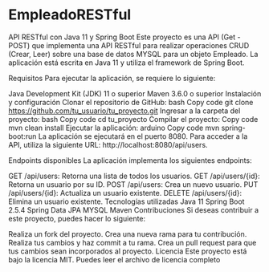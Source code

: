 # EmpleadoRESTful

API RESTful con Java 11 y Spring Boot
Este proyecto es una API (Get - POST) que implementa una API RESTful para realizar operaciones CRUD (Crear, Leer) sobre una base de datos MYSQL para un objeto Empleado. La aplicación está escrita en Java 11 y utiliza el framework de Spring Boot.

Requisitos
Para ejecutar la aplicación, se requiere lo siguiente:

Java Development Kit (JDK) 11 o superior
Maven 3.6.0 o superior
Instalación y configuración
Clonar el repositorio de GitHub:
bash
Copy code
git clone https://github.com/tu_usuario/tu_proyecto.git
Ingresar a la carpeta del proyecto:
bash
Copy code
cd tu_proyecto
Compilar el proyecto:
Copy code
mvn clean install
Ejecutar la aplicación:
arduino
Copy code
mvn spring-boot:run
La aplicación se ejecutará en el puerto 8080. Para acceder a la API, utiliza la siguiente URL: http://localhost:8080/api/users.

Endpoints disponibles
La aplicación implementa los siguientes endpoints:

GET /api/users: Retorna una lista de todos los usuarios.
GET /api/users/{id}: Retorna un usuario por su ID.
POST /api/users: Crea un nuevo usuario.
PUT /api/users/{id}: Actualiza un usuario existente.
DELETE /api/users/{id}: Elimina un usuario existente.
Tecnologías utilizadas
Java 11
Spring Boot 2.5.4
Spring Data JPA
MYSQL
Maven
Contribuciones
Si deseas contribuir a este proyecto, puedes hacer lo siguiente:

Realiza un fork del proyecto.
Crea una nueva rama para tu contribución.
Realiza tus cambios y haz commit a tu rama.
Crea un pull request para que tus cambios sean incorporados al proyecto.
Licencia
Este proyecto está bajo la licencia MIT. Puedes leer el archivo de licencia completo 
